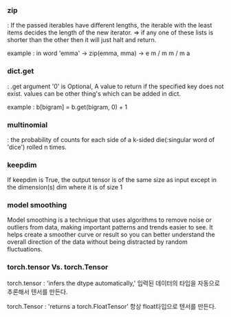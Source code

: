 ### zip
: If the passed iterables have different lengths, the iterable with the least items decides the length of the new iterator.
=> if any one of these lists is shorter than the other then it will just halt and return.

example : in word 'emma' -> zip(emma, mma) -> e m / m m / m a


### dict.get
: .get argument '0' is Optional, 
A value to return if the specified key does not exist. 
values can be other thing's which can be added in dict.

example : b[bigram] = b.get(bigram, 0) + 1


### multinomial
: the probability of counts for each side of a k-sided die(:singular word of 'dice') rolled n times.


### keepdim
If keepdim is True, the output tensor is of the same size as input except in the dimension(s) dim where it is of size 1


### model smoothing
Model smoothing is a technique that uses algorithms to remove noise or outliers from data, making important patterns and trends easier to see. 
It helps create a smoother curve or result so you can better understand the overall direction of the data without being distracted by random fluctuations.


### torch.tensor Vs. torch.Tensor
torch.tensor : 'infers the dtype automatically,'
                입력된 데이터의 타입을 자동으로 추론해서 텐서를 만든다.

torch.Tensor : 'returns a torch.FloatTensor'
                항상 float타입으로 텐서를 만든다.